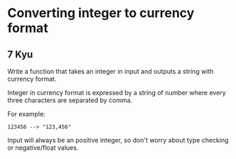 # Converting integer to currency format
## 7 Kyu

Write a function that takes an integer in input and outputs a string with currency format.

Integer in currency format is expressed by a string of number where every three characters are separated by comma.

For example:
```
123456 --> "123,456"
```
Input will always be an positive integer, so don't worry about type checking or negative/float values.
